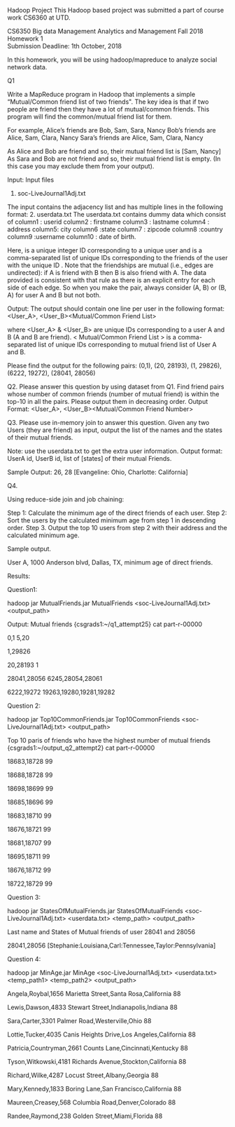 Hadoop Project
This Hadoop based project was submitted a part of course work CS6360 at UTD.

CS6350 
Big data Management Analytics and Management
Fall 2018
Homework 1   
Submission Deadline: 1th October, 2018

In this homework, you will be using hadoop/mapreduce to analyze social network data.

Q1

Write a MapReduce program in Hadoop that implements a simple “Mutual/Common friend list of two friends". The key idea is that if two people are friend then they have a lot of mutual/common friends. This program will find the common/mutual friend list for them.

For example,
Alice’s friends are Bob, Sam, Sara, Nancy
Bob’s friends are Alice, Sam, Clara, Nancy
Sara’s friends are Alice, Sam, Clara, Nancy


As Alice and Bob are friend and so, their mutual friend list is [Sam, Nancy]
As Sara and Bob are not friend and so, their mutual friend list is empty. (In this case you may exclude them from your output). 


Input:
Input files 
1. soc-LiveJournal1Adj.txt 

The input contains the adjacency list and has multiple lines in the following format:
<User><TAB><Friends>
2. userdata.txt
The userdata.txt contains dummy data which consist of 
column1 : userid
column2 : firstname
column3 : lastname
column4 : address
column5: city
column6 :state
column7 : zipcode
column8 :country
column9 :username
column10 : date of birth.



Here, <User> is a unique integer ID corresponding to a unique user and <Friends> is a comma-separated list of unique IDs corresponding to the friends of the user with the unique ID <User>. Note that the friendships are mutual (i.e., edges are undirected): if A is friend with B then B is also friend with A. The data provided is consistent with that rule as there is an explicit entry for each side of each edge. So when you make the pair, always consider (A, B) or (B, A) for user A and B but not both.

Output: The output should contain one line per user in the following format:
<User_A>, <User_B><TAB><Mutual/Common Friend List>

where <User_A> & <User_B> are unique IDs corresponding to a user A and B (A and B are friend). < Mutual/Common Friend List > is a comma-separated list of unique IDs corresponding to mutual friend list of User A and B.

Please find the output for the following pairs:
(0,1), (20, 28193), (1, 29826), (6222, 19272), (28041, 28056)


Q2.
Please answer this question by using dataset from Q1.
Find friend pairs whose number of common friends (number of mutual friend) is within the top-10 in all the pairs. Please
output them in decreasing order.
Output Format:
<User_A>, <User_B><TAB><Mutual/Common Friend Number>

Q3.
Please use in-memory join to answer this question.
Given any two Users (they are friend) as input, output the list of the names and the states of their mutual friends.

Note: use the userdata.txt to get the extra user information.
Output format:
UserA id, UserB id, list of [states] of their mutual Friends.

Sample Output:
26, 28	[Evangeline: Ohio, Charlotte: California]

Q4.

Using reduce-side join and job chaining:

Step 1: Calculate the minimum age of the direct friends of each user.
Step 2: Sort the users by the calculated minimum age from step 1 in descending order.
Step 3. Output the top 10 users from step 2 with their address and the calculated minimum age.

Sample output.
  
User A, 1000 Anderson blvd, Dallas, TX, minimum age of direct friends.


Results:

Question1: 

hadoop jar MutualFriends.jar MutualFriends <soc-LiveJournal1Adj.txt> <output_path>

Output:
Mutual friends
{csgrads1:~/q1_attempt25} cat part-r-00000

0,1	5,20

1,29826	

20,28193	1

28041,28056	6245,28054,28061

6222,19272	19263,19280,19281,19282


Question 2:

hadoop jar Top10CommonFriends.jar Top10CommonFriends <soc-LiveJournal1Adj.txt> <output_path>


Top 10 paris of friends who have the highest number of mutual friends
{csgrads1:~/output_q2_attempt2} cat part-r-00000

18683,18728	99

18688,18728	99

18698,18699	99

18685,18696	99

18683,18710	99

18676,18721	99

18681,18707	99

18695,18711	99

18676,18712	99

18722,18729	99


Question 3:

hadoop jar StatesOfMutualFriends.jar StatesOfMutualFriends <soc-LiveJournal1Adj.txt> <userdata.txt> <temp_path> <output_path><UserID1><UserID2>

Last name and States of Mutual friends of user 28041 and 28056

28041,28056	[Stephanie:Louisiana,Carl:Tennessee,Taylor:Pennsylvania]

Question 4:

hadoop jar MinAge.jar MinAge <soc-LiveJournal1Adj.txt> <userdata.txt> <temp_path1> <temp_path2> <output_path>

Angela,Roybal,1656 Marietta Street,Santa Rosa,California	88

Lewis,Dawson,4833 Stewart Street,Indianapolis,Indiana	88

Sara,Carter,3301 Palmer Road,Westerville,Ohio	88

Lottie,Tucker,4035 Canis Heights Drive,Los Angeles,California	88

Patricia,Countryman,2661 Counts Lane,Cincinnati,Kentucky	88

Tyson,Witkowski,4181 Richards Avenue,Stockton,California	88

Richard,Wilke,4287 Locust Street,Albany,Georgia	88

Mary,Kennedy,1833 Boring Lane,San Francisco,California	88

Maureen,Creasey,568 Columbia Road,Denver,Colorado	88

Randee,Raymond,238 Golden Street,Miami,Florida	88
